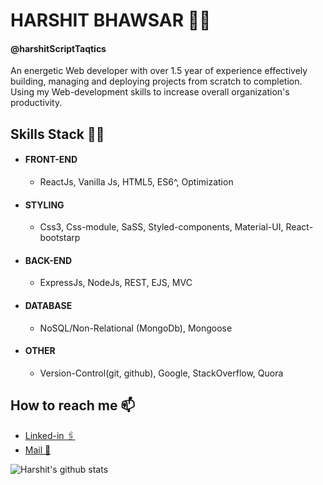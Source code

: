 # HARSHIT BHAWSAR 🧜‍♂️
#### @harshitScriptTaqtics
An energetic Web developer with over 1.5 year of experience effectively building, managing and deploying projects from scratch to completion. Using my Web-development skills to increase overall organization's productivity.

## Skills Stack 👨‍💻

- #### FRONT-END
  - ReactJs, Vanilla Js, HTML5, ES6^, Optimization

- #### STYLING
  - Css3, Css-module, SaSS, Styled-components, Material-UI, React-bootstarp

- #### BACK-END
  - ExpressJs, NodeJs, REST, EJS, MVC

- #### DATABASE
  - NoSQL/Non-Relational (MongoDb), Mongoose  

- #### OTHER
  - Version-Control(git, github), Google, StackOverflow, Quora

## How to reach me 📫
  - <a href="https://www.linkedin.com/in/harshit-bhawsar-311a571bb/">Linked-in 🖇️</a>
  - <a href="mailto:harshit.bhawsar@taqtics.co">Mail 📧</a>

 ![Harshit's github stats](https://github-readme-stats.vercel.app/api?username=harshitScriptTaqtics&show_icons=true&theme=dark)
